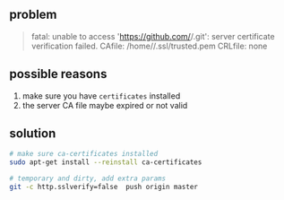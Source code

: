 ## problem

> fatal: unable to access 'https://github.com/<user>/<project>.git': server certificate verification failed. CAfile: /home/<user>/.ssl/trusted.pem CRLfile: none

## possible reasons
1. make sure you have `certificates` installed
2. the server CA file maybe expired or not valid

## solution

```bash
# make sure ca-certificates installed
sudo apt-get install --reinstall ca-certificates

# temporary and dirty, add extra params
git -c http.sslverify=false  push origin master

```